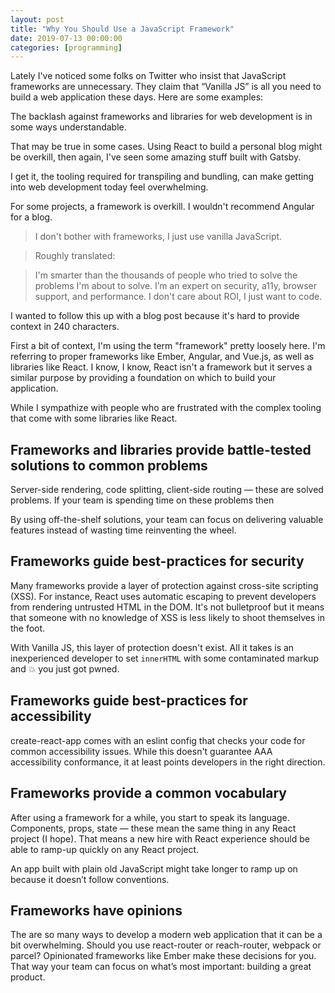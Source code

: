 ```yaml
---
layout: post
title: "Why You Should Use a JavaScript Framework"
date: 2019-07-13 00:00:00
categories: [programming]
---
```


Lately I've noticed some folks on Twitter who insist that JavaScript frameworks are unnecessary. They claim that “Vanilla JS” is all you need to build a web application these days. Here are some examples:


The backlash against frameworks and libraries for web development is in some ways understandable. 

That may be true in some cases. Using React to build a personal blog might be overkill, then again, I've seen some amazing stuff built with Gatsby.



I get it, the tooling required for transpiling and bundling, can make getting into web development today feel overwhelming. 

For some projects, a framework is overkill. I wouldn't recommend Angular for a blog.


> I don't bother with frameworks, I just use vanilla JavaScript.

> Roughly translated:

> I'm smarter than the thousands of people who tried to solve the problems I'm about to solve. I’m an expert on security, a11y, browser support, and performance. I don't care about ROI, I just want to code.

I wanted to follow this up with a blog post because it's hard to provide context in 240 characters.

First a bit of context, I'm using the term "framework" pretty loosely here. I'm referring to proper frameworks like Ember, Angular, and Vue.js, as well as libraries like React. I know, I know, React isn't a framework but it serves a similar purpose by providing a foundation on which to build your application.



While I sympathize with people who are frustrated with the complex tooling that come with some libraries like React.


## Frameworks and libraries provide battle-tested solutions to common problems 

Server-side rendering, code splitting, client-side routing — these are solved problems. If your team is spending time on these problems then

By using off-the-shelf solutions, your team can focus on delivering valuable features instead of wasting time reinventing the wheel.


## Frameworks guide best-practices for security 

Many frameworks provide a layer of protection against cross-site scripting (XSS). For instance, React uses automatic escaping to prevent developers from rendering untrusted HTML in the DOM. It's not bulletproof but it means that someone with no knowledge of XSS is less likely to shoot themselves in the foot. 

With Vanilla JS, this layer of protection doesn't exist. All it takes is an inexperienced developer to set `innerHTML` with some contaminated markup and 💥 you just got pwned.

## Frameworks guide best-practices for accessibility 

create-react-app comes with an eslint config that checks your code for common accessibility issues. While this doesn't guarantee AAA accessibility conformance, it at least points developers in the right direction.

## Frameworks provide a common vocabulary

After using a framework for a while, you start to speak its language. Components, props, state — these mean the same thing in any React project (I hope). That means a new hire with React experience should be able to ramp-up quickly on any React project. 

An app built with plain old JavaScript might take longer to ramp up on because it doesn’t follow conventions.

## Frameworks have opinions

The are so many ways to develop a modern web application that it can be a bit overwhelming. Should you use react-router or reach-router, webpack or parcel? Opinionated frameworks like Ember make these decisions for you. That way your team can focus on what’s most important: building a great product.
